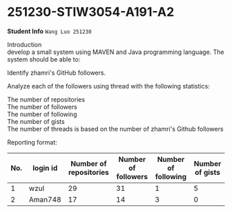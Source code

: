 # 251230-STIW3054-A191-A2
__Student Info__
`Wang Luo 251230`

Introduction  
develop a small system using MAVEN and Java programming language. The system should be able to:

Identify zhamri's GitHub followers.

Analyze each of the followers using thread with the following statistics:

The number of repositories  
The number of followers  
The number of following  
The number of gists  
The number of threads is based on the number of zhamri's Github followers  

Reporting format:

| No. | login id | Number of repositories | Number of followers | Number of following | Number of gists |
|-----|----------|------------------------|---------------------|-----------|------------|
| 1   | wzul     | 29                     | 31                  |    1     |     5     |
| 2   | Aman748  | 17                     | 14                  |    3     |     0     |

